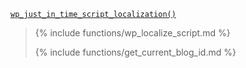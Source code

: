 <p><code><a href="https://developer.wordpress.org/reference/functions/wp_just_in_time_script_localization/">wp_just_in_time_script_localization()</a></code></p>

<blockquote>

{% include functions/wp_localize_script.md %}

{% include functions/get_current_blog_id.md %}

</blockquote>
